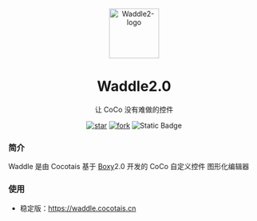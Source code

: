 <p align="center">
    <br>
    <img width="100" src="https://public.coco-central.cn/waddle/2/waddle2.png" alt="Waddle2-logo"/>
</p>

<h1 align="center">
Waddle2.0
</h1>

<div align="center">

让 CoCo 没有难做的控件

[![star](https://gitee.com/coco-central/waddle/badge/star.svg?theme=gvp)](https://gitee.com/coco-central/waddle/stargazers) [![fork](https://gitee.com/coco-central/waddle/badge/fork.svg?theme=gvp)](https://gitee.com/coco-central/waddle/members)
![Static Badge](https://img.shields.io/badge/Powered_By-Boxy-blue?labelColor=%23d1e0fd&color=%234062F6&link=https%3A%2F%2Fgitee.com%2Fcoco-central%2Fboxy)

</div>

### 简介

Waddle 是由 Cocotais 基于 [Boxy](https://gitee.com/coco-central/boxy)2.0 开发的 CoCo 自定义控件 图形化编辑器

### 使用

- 稳定版：https://waddle.cocotais.cn
